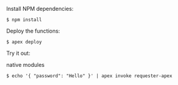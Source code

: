 Install NPM dependencies:

```
$ npm install
```

Deploy the functions:

```
$ apex deploy
```

Try it out:

native modules
```
$ echo '{ "password": "Hello" }' | apex invoke requester-apex
```
